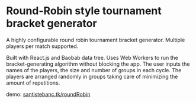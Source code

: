 # Round-Robin style tournament bracket generator
A highly configurable round robin tournament bracket generator. Multiple players per match supported.

Built with React.js and Baobab data tree. Uses Web Workers to run the bracket-generating algorithm without blocking the app. The user inputs the names of the players, the size and number of groups in each cycle. The players are arranged randomly in groups taking care of minimizing the amount of repetitions.

demo: [santistebanc.tk/roundRobin](https://santistebanc.tk/roundRobin)
